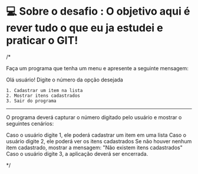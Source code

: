 # 💻 Sobre o desafio : O objetivo aqui é rever tudo o que eu ja estudei e praticar o GIT!

/*

  Faça um programa que tenha um menu e apresente a seguinte mensagem:
  
  Olá usuário! Digite o número da opção desejada

    1. Cadastrar um item na lista
    2. Mostrar itens cadastrados
    3. Sair do programa
  
  --- 
  O programa deverá capturar o número digitado pelo usuário e mostrar o seguintes cenários:

  Caso o usuário digite 1, ele poderá cadastrar um item em uma lista
  Caso o usuário digite 2, ele poderá ver os itens cadastrados
    Se não houver nenhum item cadastrado, mostrar a mensagem: 
      "Não existem itens cadastrados"
  Caso o usuário digite 3, a aplicação deverá ser encerrada.

*/